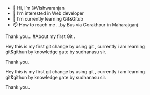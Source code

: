 - 👋 Hi, I’m @Vishwaranjan
- 👀 I’m interested in Web developer 
- 🌱 I’m currently learning Git&Gitub
- 📫 How to reach me ...by Bus via Gorakhpur in Maharajganj

Thank you...
#About my first Git .

Hey this is my first git change by using git ,
currently i am learning git&githun by knowledge gate by sudhanasu sir.

Thank you.

Hey this is my first git change by using git ,
currently i am learning git&githun by knowledge gate by sudhanasu sir.

Thank you..

<!---
Vishu777777/Vishu777777 is a ✨ special ✨ repository because its `README.md` (this file) appears on your GitHub profile.
You can click the Preview link to take a look at your changes.
--->
